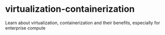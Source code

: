 # virtualization-containerization
Learn about virtualization, containerization and their benefits, especially for enterprise compute
